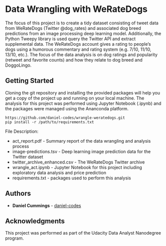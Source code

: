 # Data Wrangling with WeRateDogs

The focus of this project is to create a tidy dataset consisting of tweet data from WeRateDogs (Twitter @dog_rates) and associated dog breed predictions from an image processing deep learning model. Additionally, the Python Tweepy library is used query the Twitter API and extract supplemental data. The WeRateDogs account gives a rating to people’s dogs using a humorous commentary and rating system (e.g. 7/10, 11/10, 13/10, etc.). The focus of the data analysis is on dog ratings and popularity (retweet and favorite counts) and how they relate to dog breed and DoggoLingo.

## Getting Started

Cloning the git repository and installing the provided packages will help you get a copy of the project up and running on your local machine. The analysis for this project was performed using Jupyter Notebook (.ipynb) and the packages were managed using the Ananconda platform. 

```
https://github.com/daniel-codes/wrangle-weratedogs.git
pip install -r /path/to/requirements.txt
```

File Description:
- act_report.pdf - Summary report of the data wrangling and analysis process
- image-predictions.tsv - Deep learning image prediction data for the Twitter dataset
- twitter_archive_enhanced.csv - The WeRateDogs Twitter archive
- wrangle_act.ipynb - Jupyter Notebook for this project including exploratory data analysis and price prediction
- requirements.txt - packages used to perform this analysis

## Authors

- **Daniel Cummings** - [daniel-codes](https://github.com/daniel-codes)

## Acknowledgments

This project was performed as part of the Udacity Data Analyst Nanodegree program. 